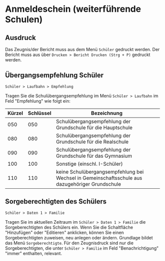 ﻿# Anmeldeschein (weiterführende Schulen)

## Ausdruck

Das Zeugnis/der Bericht muss aus dem Menü `Schüler` gedruckt werden.
Der Bericht muss aus über `Drucken > Bericht Drucken (Strg + P)` gedruckt werden.

## Übergangsempfehlung Schüler

`Schüler > Laufbahn > Empfehlung`

Tragen Sie die Schulübergangsempfehlung im Menü `Schüler > Laufbahn` im Feld "Empfehlung" wie folgt ein:

Kürzel | Schlüssel | Bezeichnung
--|--|--
050 | 050 | Schulübergangsempfehlung der Grundschule für die Hauptschule
080 | 080 | Schulübergangsempfehlung der Grundschule für die Realschule
090 | 090 | Schulübergangsempfehlung der Grundschule für das Gymnasium
100 | 100 | Sonstige (einschl. I-Schüler)
110 | 110 |keine Schulübergangsempfehlung bei Wechsel in Gemeinschaftsschule aus dazugehöriger Grundschule

## Sorgeberechtigten des Schülers

`Schüler > Daten 1 > Familie`

Tragen Sie im aktuellen Zeitraum im `Schüler > Daten 1 > Familie`  die Sorgeberechtigten des Schülers ein. Wenn Sie die Schaltfläche "Hinzufügen" oder "Editieren" anklicken, können Sie einen Sorgeberechtigten zuweisen, neu anlegen oder ändern. Grundlage bildet das Menü `Sorgeberechtigte`. Für den Zeugnisdruck sind nur die Sorgeberechtigten, die unter `Schüler > Familie` im Feld "Benachrichtigung" "immer" enthalten, relevant.

